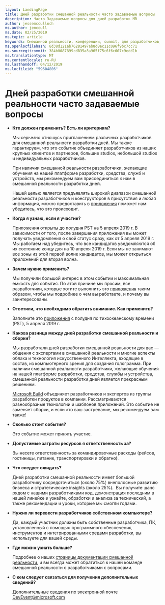 ```yaml
---
layout: LandingPage
title: Дней разработки смешанной реальности часто задаваемые вопросы
description: Часто Задаваемые вопросы для дней разработки MR
author: jessemcculloch
ms.author: jemccull
ms.date: 02/25/2019
ms.topic: article
keywords: Смешанной реальности, конференции, summit, для разработчиков, HoloLens, HoloLens 2, Kinect
ms.openlocfilehash: 8d38d121ab76281497ab8d8ec11c096f9bc7cc71
ms.sourcegitcommit: 384b0087899cd835a3a965f75c6f6c607c9edd1b
ms.translationtype: MT
ms.contentlocale: ru-RU
ms.lasthandoff: 04/12/2019
ms.locfileid: "59604806"
---
```

# <a name="mixed-reality-dev-days-faq"></a>Дней разработки смешанной реальности часто задаваемые вопросы

* **Кто должен применить? Есть ли критериям?**
    
    Мы серьезно отношусь приглашением различных разработчиков для смешанной реальности разработки дней. Мы также гарантируем, что это событие объединяет разработчиков из наших крупных клиентов и партнеров, большие studios, небольшой studios и индивидуальных разработчиков.

    При наличии смешанной реальности разработчики, желающие обучения на нашей платформе разработки, средства, служб и устройств, мы рекомендуем вам присоединиться к нам в смешанной реальности разработки дней.

    Нашей целью является предъявлять широкий диапазон смешанной реальности разработчиков и конструкторов в присутствия и любая информация, можно предоставить в [приложения](https://aka.ms/MRDevDayApplication) поможет нам убедитесь, что это происходит.

* **Когда я узнаю, если я участие?**

    [Приложения](https://aka.ms/MRDevDayApplication) открыты до полудня PST на 5 апреля 2019 г. В зависимости от того, после завершения приложения вы может получать уведомления о свой статус сразу, как от 5 апреля 2019 г. Мы работаем над убедитесь, что все кандидатов уведомляются об их состояние концу дня на 10 апреля 2019 г. Если мы не занимают все зоны из этой первой волне кандидатов, мы может открыться приложений для вторая волна.

* **Зачем нужно применить?**

    Мы получили большой интерес в этом событии и максимальная емкость для события. По этой причине мы просим, все разработчики, которые хотите выполнить это [приложения](https://aka.ms/MRDevDayApplication) таким образом, чтобы мы подробнее о чем вы работаете, и почему вы заинтересованы.

* **Ответили, что необходимо обратить внимание.  Как применить?**

    Заполните это [приложения](https://aka.ms/MRDevDayApplication) с полудня по тихоокеанскому времени (PST), 5 апреля 2019 г.

* **Какова разница между дней разработки смешанной реальности и сборки?**

    Мы разработали дней разработки смешанной реальности для вас — общения с экспертами в смешанной реальности и многие аспекты облака и технология искусственного Интеллекта, входящие в состав, из компьютерного зрения для создания голограмма. При наличии смешанной реальности разработчики, желающие обучения на нашей платформе разработки, средства, службы и устройства, смешанной реальности разработки дней является прекрасным решением. 

    [Microsoft Build](https://www.microsoft.com/en-us/build) объединяет разработчиков и экспертов из группы разработки продуктов в компании. Рассматриваются разнообразные технологии и шаблонов приложений. Это событие не заменяет сборки, и если это ваш застревание, мы рекомендуем вам также! 

* **Сколько стоит события?**

    Это событие может принять участие.

* **Допустимые затраты ресурсов я ответственность за?**

    Вы несете ответственность за командировочные расходы (рейсов, гостиницы, питание, транспортировки и обратно).

* **Что следует ожидать?**

    Дней разработки смешанной реальности имеет большой разработчику сосредоточиться (около 75%) внеполосные развитию бизнеса и стратегические insights (около 25%).  Вы получите шанс рядом с нашими разработчиками код, демонстрация последним в нашей линейке и узнайте, обработки и анализа за технический, а также рекомендации и уроки, которые мы смогли годами.

* **Нужно ли перевести разработчиков собственном компьютере?**

    Да, каждый участник должны быть собственные разработчика, ПК, установленный с помощью программного обеспечения, инструментов и интегрированными средами разработки, вы используете для вашей среды.

* **Где можно узнать больше?**

    Подробнее о наших [страницы документации смешанной реальности](mr-dev-days.md), и вы всегда может обратиться к нашей команде смешанной реальности с разработчиками с вопросами.

* **С кем следует связаться для получения дополнительных сведений?**

    Дополнительные сведения по электронной почте DevEvent@microsoft.com

